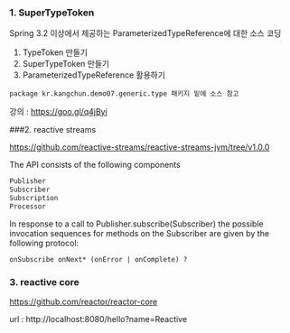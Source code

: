 ### 1. SuperTypeToken

Spring 3.2 이상에서 제공하는 ParameterizedTypeReference에 대한 소스 코딩

1. TypeToken 만들기
2. SuperTypeToken 만들기
3. ParameterizedTypeReference 활용하기

```$xslt
package kr.kangchun.demo07.generic.type 패키지 밑에 소스 참고
```

강의 : https://goo.gl/q4jByi


###2. reactive streams

https://github.com/reactive-streams/reactive-streams-jvm/tree/v1.0.0

The API consists of the following components

```tex
Publisher
Subscriber
Subscription
Processor
```
In response to a call to Publisher.subscribe(Subscriber) the possible invocation sequences for methods on the Subscriber are given by the following protocol:

```
onSubscribe onNext* (onError | onComplete) ?
```

### 3. reactive core

https://github.com/reactor/reactor-core

url : http://localhost:8080/hello?name=Reactive
